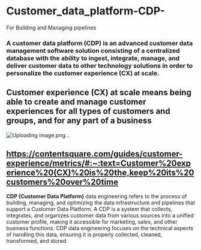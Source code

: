 # Customer_data_platform-CDP-
For Building and Managing pipelines

### A customer data platform (CDP) is an advanced customer data management software solution consisting of a centralized database with the ability to ingest, integrate, manage, and deliver customer data to other technology solutions in order to personalize the customer experience (CX) at scale.

## Customer experience (CX) at scale means being able to create and manage customer experiences for all types of customers and groups, and for any part of a business

![Uploading image.png…]()


https://contentsquare.com/guides/customer-experience/metrics/#:~:text=Customer%20experience%20(CX)%20is%20the,keep%20its%20customers%20over%20time
------

**CDP (Customer Data Platform)** data engineering refers to the process of building, managing, and optimizing the data infrastructure and pipelines that support a Customer Data Platform. A CDP is a system that collects, integrates, and organizes customer data from various sources into a unified customer profile, making it accessible for marketing, sales, and other business functions. CDP data engineering focuses on the technical aspects of handling this data, ensuring it is properly collected, cleaned, transformed, and stored.
